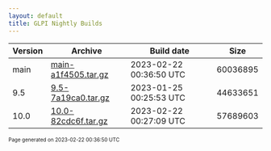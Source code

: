```yaml
---
layout: default
title: GLPI Nightly Builds
---
```


Version|Archive|Build date|Size
---|---|---|---
main|[main-a1f4505.tar.gz](main-a1f4505.tar.gz)|2023-02-22 00:36:50 UTC|60036895
9.5|[9.5-7a19ca0.tar.gz](9.5-7a19ca0.tar.gz)|2023-01-25 00:25:53 UTC|44633651
10.0|[10.0-82cdc6f.tar.gz](10.0-82cdc6f.tar.gz)|2023-02-22 00:27:09 UTC|57689603

<font size="1">Page generated on 2023-02-22 00:36:50 UTC</font>
